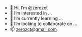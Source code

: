 - 👋 Hi, I’m @zerozct
- 👀 I’m interested in ...
- 🌱 I’m currently learning ...
- 💞️ I’m looking to collaborate on ...
- 📫 zerozct@gmail.com

<!---
zerozct/zerozct is a ✨ special ✨ repository because its `README.md` (this file) appears on your GitHub profile.
You can click the Preview link to take a look at your changes.
--->
